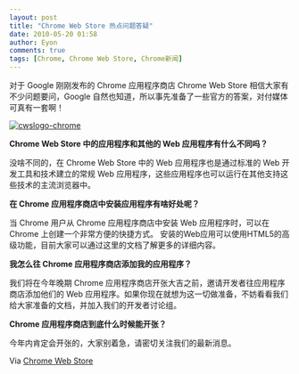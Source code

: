 ```yaml
---
layout: post
title: "Chrome Web Store 热点问题答疑"
date: 2010-05-20 01:58
author: Eyon
comments: true
tags: [Chrome, Chrome Web Store, Chrome新闻]
---
```

对于 Google 刚刚发布的 Chrome 应用程序商店 Chrome Web Store 相信大家有不少问题要问，Google 自然也知道，所以事先准备了一些官方的答案，对付媒体可真有一套啊！

<a href="http://img.chromi.org/2010/05/cwslogo-chrome.png">![](http://img.chromi.org/2010/05/cwslogo-chrome.png "cwslogo-chrome")</a>

**Chrome Web Store 中的应用程序和其他的 Web 应用程序有什么不同吗？**

没啥不同的，在 Chrome Web Store 中的 Web 应用程序也是通过标准的 Web 开发工具和技术建立的常规 Web 应用程序，这些应用程序也可以运行在其他支持这些技术的主流浏览器中。

**在 Chrome 应用程序商店中安装应用程序有啥好处呢？**

当 Chrome 用户从 Chrome 应用程序商店中安装 Web 应用程序时，可以在 Chrome 上创建一个非常方便的快捷方式。 安装的Web应用可以使用HTML5的高级功能，目前大家可以通过这里的文档了解更多的详细内容。

**我怎么往 Chrome 应用程序商店添加我的应用程序？**

我们将在今年晚期 Chrome 应用程序商店开张大吉之前，邀请开发者往应用程序商店添加他们的 Web 应用程序。如果你现在就想为这一切做准备，不妨看看我们给大家准备的文档，并加入我们的开发者讨论组。

**Chrome 应用程序商店到底什么时候能开张？**

今年内肯定会开张的，大家别着急，请密切关注我们的最新消息。

Via [Chrome Web Store](https://chrome.google.com/webstore)
